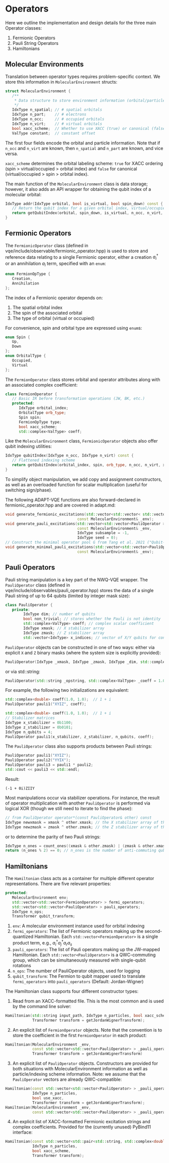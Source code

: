 # Operators
Here we outline the implementation and design details for the three main Operator classes:
1. Fermionic Operators
2. Pauli String Operators
3. Hamiltonians


## Molecular Environments
Translation between operator types requires problem-specific context. We store this information in `MolecularEnvironment` structs:
```c++
struct MolecularEnvironment {
   /**
    * Data structure to store environment information (orbital/particle config, energy offsets)
    */
   IdxType n_spatial; // # spatial orbitals
   IdxType n_part;    // # electrons
   IdxType n_occ;     // # occupied orbitals
   IdxType n_virt;    // # virtual orbitals
   bool xacc_scheme;  // Whether to use XACC (true) or canonical (false) qubit indexing
   ValType constant;  // constant offset
```
The first four fields encode the orbital and particle information. Note that if `n_occ` and `n_virt` are known, then `n_spatial` and `n_part` are known, and vice versa.

`xacc_scheme` determines the orbital labeling scheme: `true` for XACC ordering (spin > virtual/occupied > orbital index) and `false` for canonical (virtual/occupied > spin > orbital index).

The main function of the `MolecularEnvironment` class is data storage; however, it also adds an API wrapper for obtaining the qubit index of a molecular orbital:
```c++
IdxType addr(IdxType orbital, bool is_virtual, bool spin_down) const {
   // Return the qubit index for a given orbital index, virtual/occupied status, and spin value
   return getQubitIndex(orbital, spin_down, is_virtual, n_occ, n_virt, xacc_scheme);
}
```

## Fermionic Operators
The `FermionicOperator` class (defined in vqe/include/observable/fermionic_operator.hpp) is used to store and reference data relating to a single Fermionic operator, either a creation $a_i^\dagger$ or an annihilation $a_i$ term, specified with an `enum`:
```c++
enum FermionOpType {
   Creation,
   Annihilation
};
```

The index of a Fermionic operator depends on:
1. The spatial orbital index
2. The spin of the associated orbital
3. The type of orbital (virtual or occupied)

For convenience, spin and orbital type are expressed using `enum`s:
```c++
enum Spin {
   Up,
   Down
};
enum OrbitalType {
   Occupied,
   Virtual
};
```

The `FermionOperator` class stores orbital and operator attributes along with an associated complex coefficient:
```c++
class FermionOperator {
   // Basic IR before transformation operations (JW, BK, etc.)
   protected:
      IdxType orbital_index;
      OrbitalType orb_type;
      Spin spin;
      FermionOpType type;
      bool xacc_scheme;
      std::complex<ValType> coeff;
```

Like the `MolecularEnvironment` class, `FermionicOperator` objects also offer qubit indexing utilities:
```c++
IdxType qubitIndex(IdxType n_occ, IdxType n_virt) const {
   // Flattened indexing scheme
   return getQubitIndex(orbital_index, spin, orb_type, n_occ, n_virt, xacc_scheme);
}
```

To simplify object manipulation, we add copy and assignment constructors, as well as an overloaded function for scalar multiplication (useful for switching sign/phase).

The following ADAPT-VQE functions are also forward-declared in fermionic_operator.hpp and are covered in adapt.md:
```c++
void generate_fermionic_excitations(std::vector<std::vector< std::vector<FermionOperator> > >& _fermion_operators,
                                const MolecularEnvironment& _env);
void generate_pauli_excitations(std::vector<std::vector<PauliOperator > >& _pauli_operators,
                                const MolecularEnvironment& _env,
                                IdxType subsample = -1,
                                IdxType seed = 0);
// Construct the minimal operator pool G from Tang et al. 2021 ("Qubit-ADAPT VQE")
void generate_minimal_pauli_excitations(std::vector<std::vector<PauliOperator > >& _pauli_operators,
                                const MolecularEnvironment& _env);
```

## Pauli Operators
Pauli string manipulation is a key part of the NWQ-VQE wrapper. The `PauliOperator` class (defined in vqe/include/observables/pauli_operator.hpp) stores the data of a single Pauli string of up to 64 qubits (limited by integer mask size):
```c++
class PauliOperator {
   private:
        IdxType dim; // number of qubits
        bool non_trivial; // stores whether the Pauli is not identity
        std::complex<ValType> coeff; // complex scalar coefficient
        IdxType xmask; // X stabilizer array
        IdxType zmask; // Z stabilizer array
        std::vector<IdxType> x_indices; // vector of X/Y qubits for convenience
```

`PauliOperator` objects can be constructed in one of two ways: either via explicit `X` and `Z` binary masks (where the system size is explicitly provided):
```c++
PauliOperator(IdxType _xmask, IdxType _zmask, IdxType _dim, std::complex<ValType> _coeff = 1.0)
```
or via std::string:
```c++
PauliOperator(std::string _opstring, std::complex<ValType> _coeff = 1.0)
```

For example, the following two initializations are equivalent:
```c++
std::complex<double> coeff(1.0, 1.0);  // 1 + i
PauliOperator pauli1("XYIZ", coeff);
```
```c++
std::complex<double> coeff(1.0, 1.0);  // 1 + i
// Stabilizer matrices
IdxType x_stabilizer = 0b1100;
IdxType z_stabilizer = 0b0101;
IdxType n_qubits = 4;
PauliOperator pauli1(x_stabilizer, z_stabilizer, n_qubits, coeff);
```

The `PauliOperator` class also supports products between Pauli strings:
```c++
PauliOperator pauli1("XYIZ");
PauliOperator pauli2("YYIX");
PauliOperator pauli3 = pauli1 * pauli2;
std::cout << pauli3 << std::endl;
```
Result:
```
(-1 + 0i)ZIIY
```

Most manipulations occur via stabilizer operations. For instance, the result of operator multiplication with another `PauliOperator` is performed via logical XOR (though we still need to iterate to find the phase):
```c++
// from PauliOperator operator*(const PauliOperator& other) const
IdxType newxmask = xmask ^ other.xmask; // the X stabilizer array of the new operator
IdxType newzmask = zmask ^ other.zmask; // the Z stabilizer array of the new operator
```
or to determine the parity of two Pauli strings:
```c++
IdxType n_ones = count_ones((xmask & other.zmask) | (zmask & other.xmask)); // take the symplectic outer product
return (n_ones % 2) == 0; // n_ones is the number of anti-commuting qubits
```

## Hamiltonians
The `Hamiltonian` class acts as a container for multiple different operator representations. There are five relevant properties:

```c++
protected:
   MolecularEnvironment env;
   std::vector<std::vector<FermionOperator> > fermi_operators;
   std::vector<std::vector<PauliOperator> > pauli_operators;
   IdxType n_ops;
   Transformer qubit_transform;
```

1. `env`: A molecular environment instance used for orbital indexing
2. `fermi_operators`: The list of Fermionic operators making up the second-quantized Hamiltonian. Each `std::vector<FermionOperator>` is a single product term, e.g., $a_i^\dagger a_j^\dagger a_ra_s$
3. `pauli_operators`: The list of Pauli operators making up the JW-mapped Hamiltonian. Each `std::vector<PauliOperator>` is a QWC-commuting group, which can be simultaneously measured with single-qubit rotations
4. `n_ops`: The number of PauliOperator objects, used for logging
5. `qubit_transform`: The Fermion to qubit mapper used to translate `fermi_operators` into `pauli_operators` (Default: Jordan-Wigner)

The Hamiltonian class supports four different constructor types:
1. Read from an XACC-formatted file. This is the most common and is used by the command line solver:
```c++
Hamiltonian(std::string input_path, IdxType n_particles, bool xacc_scheme,
            Transformer transform = getJordanWignerTransform);
```

2. An explicit list of `FermionOperator` objects. Note that the convention is to store the coefficient in the first `FermionOperator` in each product:
```c++
Hamiltonian(MolecularEnvironment _env,
            const std::vector<std::vector<PauliOperator> > _pauli_operators, 
            Transformer transform = getJordanWignerTransform)
```

3. An explicit list of `PauliOperator` objects. Constructors are provided for both situations with MolecularEnvironment information as well as particle/indexing scheme information. Note: we assume that the `PauliOperator` vectors are already QWC-compatible:
```c++
Hamiltonian(const std::vector<std::vector<PauliOperator> > _pauli_operators, 
            IdxType n_particles,
            bool use_xacc,
            Transformer transform = getJordanWignerTransform);
Hamiltonian(MolecularEnvironment _env,
            const std::vector<std::vector<PauliOperator> > _pauli_operators);
```

4. An explicit list of XACC-formatted Fermionic excitation strings and complex coefficients. Provided for the (currently unused) PyBind11 interface:
```c++
Hamiltonian(const std::vector<std::pair<std::string, std::complex<double>>>& input_ops, 
            IdxType n_particles, 
            bool xacc_scheme,
            Transformer transform);
``` 
